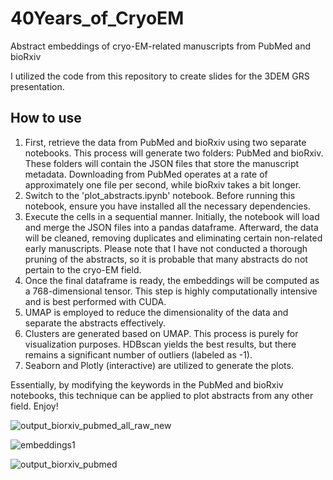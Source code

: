 # 40Years_of_CryoEM

Abstract embeddings of cryo-EM-related manuscripts from PubMed and bioRxiv

I utilized the code from this repository to create slides for the 3DEM GRS presentation.
## How to use

1. First, retrieve the data from PubMed and bioRxiv using two separate notebooks. This process will generate two folders: PubMed and bioRxiv. These folders will contain the JSON files that store the manuscript metadata. Downloading from PubMed operates at a rate of approximately one file per second, while bioRxiv takes a bit longer.
2. Switch to the 'plot_abstracts.ipynb' notebook. Before running this notebook, ensure you have installed all the necessary dependencies.
3. Execute the cells in a sequential manner. Initially, the notebook will load and merge the JSON files into a pandas dataframe. Afterward, the data will be cleaned, removing duplicates and eliminating certain non-related early manuscripts. Please note that I have not conducted a thorough pruning of the abstracts, so it is probable that many abstracts do not pertain to the cryo-EM field.
4. Once the final dataframe is ready, the embeddings will be computed as a 768-dimensional tensor. This step is highly computationally intensive and is best performed with CUDA.
5. UMAP is employed to reduce the dimensionality of the data and separate the abstracts effectively.
6. Clusters are generated based on UMAP. This process is purely for visualization purposes. HDBscan yields the best results, but there remains a significant number of outliers (labeled as -1).
7. Seaborn and Plotly (interactive) are utilized to generate the plots.

Essentially, by modifying the keywords in the PubMed and bioRxiv notebooks, this technique can be applied to plot abstracts from any other field. Enjoy!

![output_biorxiv_pubmed_all_raw_new](https://github.com/dzyla/40years_of_cryoem/assets/20625527/017af40d-4567-4583-820f-467d7dbbe872)

![embeddings1](https://github.com/dzyla/40years_of_cryoem/assets/20625527/0a4764ae-9506-4064-b1cc-03583fccf7e1)

![output_biorxiv_pubmed](https://github.com/dzyla/40years_of_cryoem/assets/20625527/f3122c1a-0f5f-421c-8bf0-b50f9e78896c)
